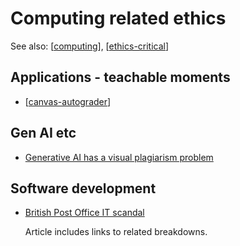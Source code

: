 <!--
 Copyright (C) 2023 David Jones
 
 This file is part of memex.
 
 memex is free software: you can redistribute it and/or modify
 it under the terms of the GNU General Public License as published by
 the Free Software Foundation, either version 3 of the License, or
 (at your option) any later version.
 
 memex is distributed in the hope that it will be useful,
 but WITHOUT ANY WARRANTY; without even the implied warranty of
 MERCHANTABILITY or FITNESS FOR A PARTICULAR PURPOSE.  See the
 GNU General Public License for more details.
 
 You should have received a copy of the GNU General Public License
 along with memex.  If not, see <http://www.gnu.org/licenses/>.
-->

# Computing related ethics 

See also: [[computing]], [[ethics-critical]]

## Applications - teachable moments 

- [[canvas-autograder]]

## Gen AI etc

- [Generative AI has a visual plagiarism problem](https://spectrum.ieee.org/midjourney-copyright)

## Software development

- [British Post Office IT scandal](https://ia.acs.org.au/content/ia/article/2024/british-post-office-it-scandal-laid-bare.html?deliveryName=DM20364)

    Article includes links to related breakdowns.

[//begin]: # "Autogenerated link references for markdown compatibility"
[computing]: computing "Computing"
[ethics-critical]: ..%2Fethics-critical%2Fethics-critical "Ethical and Critical considerations"
[canvas-autograder]: canvas-autograder "Canvas Autograder"
[//end]: # "Autogenerated link references"